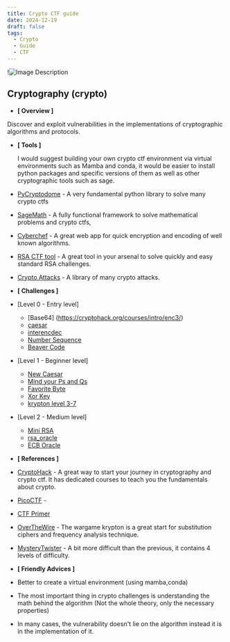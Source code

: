 ```yaml
---
title: Crypto CTF guide
date: 2024-12-19
draft: false
tags:
  - Crypto
  - Guide
  - CTF
---
```


!![Image Description](/images//MyPortofolio/intro.png)

##  Cryptography (crypto)

* **[ Overview ]**

Discover and exploit vulnerabilities in the implementations of cryptographic algorithms and protocols.

* **[ Tools ]**
	
	I would suggest building your own crypto ctf environment via virtual environments such as Mamba and conda, it would be easier to install python packages and specific versions of them as well as other cryptographic tools such as sage.

 * [PyCryptodome](https://www.pycryptodome.org) - A very fundamental python library to solve many crypto ctfs
 * [SageMath](https://www.sagemath.org/) - A fully functional framework to solve mathematical problems and crypto ctfs,
 * [Cyberchef](https://gchq.github.io/CyberChef/) - A great web app for quick encryption and encoding of well known algorithms.
 * [RSA CTF tool](https://github.com/RsaCtfTool/RsaCtfTool) - A great tool in your arsenal to solve quickly and easy standard RSA challenges.
 * [Crypto Attacks](https://github.com/jvdsn/crypto-attacks) - A library of many crypto attacks.

* **[ Challenges ]**
 * [Level 0 - Entry level]

 	* [Base64] (https://cryptohack.org/courses/intro/enc3/)
 	* [caesar](https://play.picoctf.org/playlists/17?m=133)
 	* [interencdec](https://play.picoctf.org/playlists/17?m=135)
 	* [Number Sequence](https://mysterytwister.org/challenges/level-1/number-sequence)
 	* [Beaver Code](https://mysterytwister.org/challenges/level-1/beaver-code)


 * [Level 1 - Beginner level]
 	* [New Caesar](https://play.picoctf.org/playlists/17?m=136)
 	* [Mind your Ps and Qs](https://play.picoctf.org/playlists/17?m=138)
 	* [Favorite Byte](https://cryptohack.org/courses/intro/xorkey0/)
 	* [Xor Key](https://cryptohack.org/courses/intro/xorkey1/)
 	* [krypton level 3-7](https://overthewire.org/wargames/krypton/krypton3.html)

 * [Level 2 - Medium level]

 	* [Mini RSA](https://play.picoctf.org/playlists/17?m=139)
 	* [rsa_oracle](https://play.picoctf.org/playlists/17?m=140)
 	* [ECB Oracle](https://cryptohack.org/courses/symmetric/ecb_oracle/)



* **[ References ]**
 * [CryptoHack](https://cryptohack.org/) - A great way to start your journey in cryptography and crypto ctf. It has dedicated courses to teach you the fundamentals about crypto.
 * [PicoCTF](https://picoctf.org/) - 
 * [CTF Primer](https://primer.picoctf.com/#_cryptography)
 * [OverTheWire](https://overthewire.org/wargames/krypton/) - The wargame krypton is a great start for substitution ciphers and frequency analysis technique.
 * [MysteryTwister](https://mysterytwister.org/) - A bit more difficult than the previous, it contains 4 levels of difficulty.


* **[ Friendly Advices ]**
 * Better to create a virtual environment (using mamba,conda)
 * The most important thing in crypto challenges is understanding the math behind the algorithm (Not the whole theory, only the necessary properties)
 *  In many cases, the vulnerability doesn't lie on the algorithm instead it is in the implementation of it.